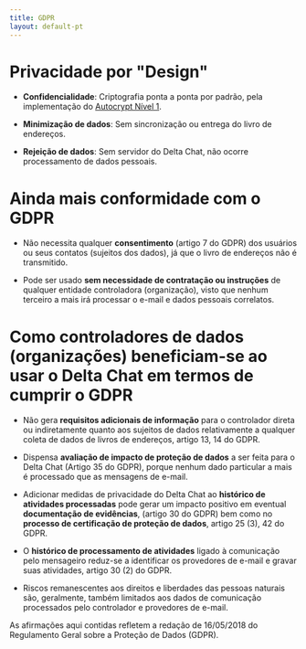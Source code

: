 ```yaml
---
title: GDPR
layout: default-pt
---
```




<!-- GENERATED FILE -- DO NOT EDIT -->



# Privacidade por "Design"

- **Confidencialidade**: Criptografia ponta a ponta por padrão, pela implementação do [Autocrypt
  Nível 1](https://autocrypt.org).

- **Minimização de dados**: Sem sincronização ou entrega do livro de endereços.

- **Rejeição de dados**: Sem servidor do Delta Chat, não ocorre processamento de dados pessoais.


# Ainda mais conformidade com o GDPR 

- Não necessita qualquer **consentimento** (artigo 7 do GDPR) dos usuários ou seus contatos (sujeitos dos dados), já que o livro de endereços não é transmitido.

- Pode ser usado **sem necessidade de contratação ou instruções** de qualquer entidade controladora (organização), visto que nenhum terceiro a mais irá processar o e-mail e dados pessoais correlatos.

# Como controladores de dados (organizações) beneficiam-se ao usar o Delta Chat em termos de  cumprir o GDPR

- Não gera **requisitos adicionais de informação** para o controlador direta ou indiretamente quanto aos sujeitos de dados 
  relativamente a qualquer coleta de dados de livros de endereços, artigo 13, 14 do GDPR.

- Dispensa **avaliação de impacto de proteção de dados** a ser feita para o Delta Chat (Artigo 35 do GDPR), porque nenhum dado particular a mais é processado que as mensagens de e-mail.

- Adicionar medidas de privacidade do Delta Chat ao 
  **histórico de atividades processadas** pode gerar um impacto positivo 
  em eventual **documentação de evidências**, (artigo 30 do GDPR) 
  bem como no **processo de certificação de proteção de dados**, artigo 25 (3), 42 do GDPR.

- O **histórico de processamento de atividades** ligado à comunicação pelo mensageiro
reduz-se a identificar os provedores de e-mail e gravar suas atividades, artigo 30 (2) do GDPR.

- Riscos remanescentes aos direitos e liberdades das pessoas naturais 
  são, geralmente, também limitados aos dados de comunicação processados 
  pelo controlador e provedores de e-mail.


As afirmações aqui contidas refletem a redação de 16/05/2018 do Regulamento Geral sobre a Proteção de Dados (GDPR).

